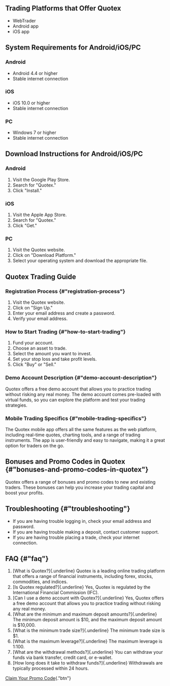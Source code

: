 ## Trading Platforms that Offer Quotex

-   WebTrader
-   Android app
-   iOS app

## System Requirements for Android/iOS/PC

### Android

-   Android 4.4 or higher
-   Stable internet connection

### iOS

-   iOS 10.0 or higher
-   Stable internet connection

### PC

-   Windows 7 or higher
-   Stable internet connection

## Download Instructions for Android/iOS/PC

### Android

1.  Visit the Google Play Store.
2.  Search for "Quotex."
3.  Click "Install."

### iOS

1.  Visit the Apple App Store.
2.  Search for "Quotex."
3.  Click "Get."

### PC

1.  Visit the Quotex website.
2.  Click on "Download Platform."
3.  Select your operating system and download the appropriate file.

## Quotex Trading Guide

### Registration Process {#"registration-process"}

1.  Visit the Quotex website.
2.  Click on "Sign Up."
3.  Enter your email address and create a password.
4.  Verify your email address.

### How to Start Trading {#"how-to-start-trading"}

1.  Fund your account.
2.  Choose an asset to trade.
3.  Select the amount you want to invest.
4.  Set your stop loss and take profit levels.
5.  Click "Buy" or "Sell."

### Demo Account Description {#"demo-account-description"}

Quotex offers a free demo account that allows you to practice trading
without risking any real money. The demo account comes pre-loaded with
virtual funds, so you can explore the platform and test your trading
strategies.

### Mobile Trading Specifics {#"mobile-trading-specifics"}

The Quotex mobile app offers all the same features as the web platform,
including real-time quotes, charting tools, and a range of trading
instruments. The app is user-friendly and easy to navigate, making it a
great option for traders on the go.

## Bonuses and Promo Codes in Quotex {#"bonuses-and-promo-codes-in-quotex"}

Quotex offers a range of bonuses and promo codes to new and existing
traders. These bonuses can help you increase your trading capital and
boost your profits.

## Troubleshooting {#"troubleshooting"}

-   If you are having trouble logging in, check your email address and
    password.
-   If you are having trouble making a deposit, contact customer
    support.
-   If you are having trouble placing a trade, check your internet
    connection.

## FAQ {#"faq"}

1.  [What is Quotex?]{.underline} Quotex is a leading online trading
    platform that offers a range of financial instruments, including
    forex, stocks, commodities, and indices.
2.  [Is Quotex regulated?]{.underline} Yes, Quotex is regulated by the
    International Financial Commission (IFC).
3.  [Can I use a demo account with Quotex?]{.underline} Yes, Quotex
    offers a free demo account that allows you to practice trading
    without risking any real money.
4.  [What are the minimum and maximum deposit amounts?]{.underline} The
    minimum deposit amount is \$10, and the maximum deposit amount is
    \$10,000.
5.  [What is the minimum trade size?]{.underline} The minimum trade size
    is \$1.
6.  [What is the maximum leverage?]{.underline} The maximum leverage is
    1:100.
7.  [What are the withdrawal methods?]{.underline} You can withdraw your
    funds via bank transfer, credit card, or e-wallet.
8.  [How long does it take to withdraw funds?]{.underline} Withdrawals
    are typically processed within 24 hours.

[Claim Your Promo
Code](\%22https://traff.sbs/brokerqxsignup\%22){."btn"}

